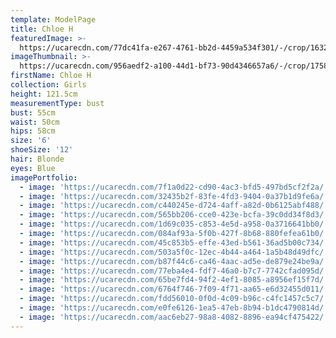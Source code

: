 ```yaml
---
template: ModelPage
title: Chloe H
featuredImage: >-
  https://ucarecdn.com/77dc41fa-e267-4761-bb2d-4459a534f301/-/crop/1632x999/0,427/-/preview/
imageThumbnail: >-
  https://ucarecdn.com/956aedf2-a100-44d1-bf73-90d4346657a6/-/crop/1758x1626/0,0/-/preview/
firstName: Chloe H
collection: Girls
height: 121.5cm
measurementType: bust
bust: 55cm
waist: 50cm
hips: 58cm
size: '6'
shoeSize: '12'
hair: Blonde
eyes: Blue
imagePortfolio:
  - image: 'https://ucarecdn.com/7f1a0d22-cd90-4ac3-bfd5-497bd5cf2f2a/'
  - image: 'https://ucarecdn.com/32435b2f-83fe-4fd3-9404-0a37b1d9fe6a/'
  - image: 'https://ucarecdn.com/c440245e-d724-4aff-a82d-0b6125abf488/'
  - image: 'https://ucarecdn.com/565bb206-cce0-423e-bcfa-39c0dd34f8d3/'
  - image: 'https://ucarecdn.com/1d69c035-c853-4e5d-a958-0a3716641bb0/'
  - image: 'https://ucarecdn.com/084af93a-5f0b-427f-8b68-880fefea61b0/'
  - image: 'https://ucarecdn.com/45c853b5-effe-43ed-b561-36ad5b00c734/'
  - image: 'https://ucarecdn.com/503a5f0c-12ec-4b44-a464-1a5b48d49dfc/'
  - image: 'https://ucarecdn.com/b87f44c6-ca46-4aac-ad5e-de879e24be9a/'
  - image: 'https://ucarecdn.com/77eba4e4-fdf7-46a0-b7c7-7742cfad095d/'
  - image: 'https://ucarecdn.com/65be7fd4-94f2-4ef1-8085-a8956ef15f7d/'
  - image: 'https://ucarecdn.com/6764f746-7f09-4f71-aa65-e6d32455d011/'
  - image: 'https://ucarecdn.com/fdd56010-0f0d-4c09-b96c-c4fc1457c5c7/'
  - image: 'https://ucarecdn.com/e0fe6126-1ea5-47eb-8b94-b1dc4790814d/'
  - image: 'https://ucarecdn.com/aac6eb27-98a8-4082-8896-ea94cf475422/'
---
```



